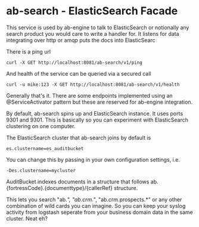 ab-search - ElasticSearch Facade
===============

This service is used by ab-engine to talk to ElasticSearch or notionally any search product you would care to write a handler for. It listens for data integrating over http or amqp puts the docs into ElasticSearc

There is a ping url

```
curl -X GET http://localhost:8081/ab-search/v1/ping
```

And health of the service can be queried via a secured call

```
curl -u mike:123 -X GET http://localhost:8081/ab-search/v1/health
```

Generally that's it. There are some endpoints implemented using an @ServiceActivator pattern but these are reserved for ab-engine integration.

By default, ab-search spins up and ElasticSearch instance. It uses ports 9301 and 9301. This is basically so you can experiment with ElasticSearch clustering on one computer.

The ElasticSearch cluster that ab-search joins by default is 

```
es.clustername=es_auditbucket
```

You can change this by passing in your own configuration settings, i.e.

```
-Des.clustername=mycluster
```

AuditBucket indexes documents in a structure that follows ab.{fortressCode}.{documenttype}/{callerRef} structure.

This lets you search "ab.*", "ab.crm.*", "ab.crm.prospects.*" or any other combination of wild cards you can imagine. So you can keep your syslog activity from logstash seperate from your business domain data in the same cluster. Neat eh?
